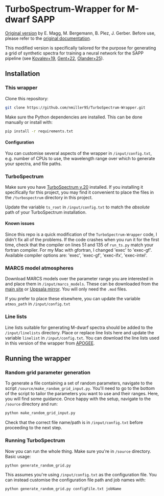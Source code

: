 # TurboSpectrum-Wrapper for M-dwarf SAPP

[Original version](https://github.com/EkaterinaSe/TurboSpectrum-Wrapper) by E. Magg, M. Bergemann, B. Plez, J. Gerber.
Before use, please refer to the 
[original documentation](https://ekaterinase.github.io/TurboSpectrum-Wrapper/build/html/index.html).

This modified version is specifically tailored for the purpose for generating a grid of synthetic spectra for training a 
neural network for the SAPP pipeline (see 
[Kovalev+19](https://ui.adsabs.harvard.edu/abs/2019A%26A...628A..54K/abstract), 
[Gent+22](https://ui.adsabs.harvard.edu/abs/2022A%26A...658A.147G/abstract), 
[Olander+25](https://ui.adsabs.harvard.edu/abs/2025A%26A...696A..62O/abstract)).

## Installation 

### This wrapper
Clone this repository:
```bash
git clone https://github.com/nmiller95/TurboSpectrum-Wrapper.git 
```
Make sure the Python dependencies are installed. This can be done manually or install with:
```bash
pip install -r requirements.txt
```

#### Configuration
You can customise several aspects of the wrapper in `/input/config.txt`, e.g. number of CPUs to use,
the wavelength range over which to generate your spectra, and file paths.

### TurboSpectrum
Make sure you have [TurboSpectrum v.20](https://github.com/bertrandplez/Turbospectrum2020)
installed. If you installing it specifically for this project, you may find it convenient to place the files in the 
`/turbospectrum` directory in this project.

Update the variable `ts_root` in `/input/config.txt` to match the *absolute* path of your TurboSpectrum installation.

#### Known issues
Since this repo is a quick modification of the `TurboSpectrum-Wrapper` code, I didn't fix all of the problems. 
If the code crashes when you run it for the first time, check that the compiler on lines 51 and 135 of `run_ts.py` 
match your fortran compiler. For my Mac with gfortran, I changed 'exec' to 'exec-gf'. 
Available compiler options are: 'exec', 'exec-gf', 'exec-ifx', 'exec-intel'.

### MARCS model atmospheres
Download MARCS models over the parameter range you are interested in and place them in `/input/marcs_models`.
These can be downloaded from the [main site](https://marcs.oreme.org/) or [Uppsala mirror](https://marcs.astro.uu.se/).
You will only need the `.mod` files.

If you prefer to place these elsewhere, you can update the variable `atmos_path` in `/input/config.txt`

### Line lists
Line lists suitable for generating M-dwarf spectra should be added to the `/input/linelists` directory. 
Place or replace line lists here and update the variable `linelist` in `/input/config.txt`.
You can download the line lists used in this version of the wrapper 
from [APOGEE](https://data.sdss.org/sas/dr17/apogee/spectro/speclib/linelists/turbospec/).

## Running the wrapper

### Random grid parameter generation

To generate a file containing a set of random parameters, navigate to the script `/source/make_random_grid_input.py`.
You'll need to go to the bottom of the script to tailor the parameters you want to use and their ranges.
Here, you will find some guidance. Once happy with the setup, navigate to the `/source` directory and run: 
```bash
python make_random_grid_input.py
```

Check that the correct file name/path is in `/input/config.txt` before proceeding to the next step.

### Running TurboSpectrum

Now you can run the whole thing. Make sure you're in `/source` directory. Basic usage:
```bash
python generate_random_grid.py
```
This assumes you're using `/input/config.txt` as the configuration file.
You can instead customise the configuration file path and job names with:
```bash
python generate_random_grid.py configFile.txt jobName
```

